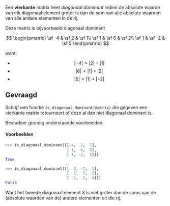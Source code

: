 Een **vierkante** matrix heet *diagonaal dominant* indien de absolute waarde van elk diagonaal element groter is dan de som van alle absolute waarden van alle andere elementen in de rij.

Deze matrix is bijvoorbeeld diagonaal dominant

$$
\begin{pmatrix}
\sf -4 & \sf 2 & \sf 1\\
\sf 1 & \sf 6 & \sf 2\\
\sf 1 & \sf -2 & \sf 5
\end{pmatrix}
$$

want:
- $$\mathsf{|-4| > |2| + |1|}$$
- $$\mathsf{|6| > |1| + |2|}$$
- $$\mathsf{|5| > |1| + |-2|}$$


## Gevraagd
Schrijf een functie `is_diagonaal_dominant(matrix)` die gegeven een vierkante matrix retourneert of deze al dan niet diagonaal dominant is.

Bestudeer grondig onderstaande voorbeelden.

#### Voorbeelden

```python
>>> is_diagonaal_dominant([[-4,  2,  1],
                           [ 1,  6,  2],
                           [ 1, -2,  5]])
True
```


```python
>>> is_diagonaal_dominant([[  3, -2,  1],
                           [  1,  3,  2],
                           [ -1,  2,  4]])
False
```
Want het tweede diagonaal element 3 is niet groter dan de soms van de (absolute waarden van de) andere elementen uit die rij. 